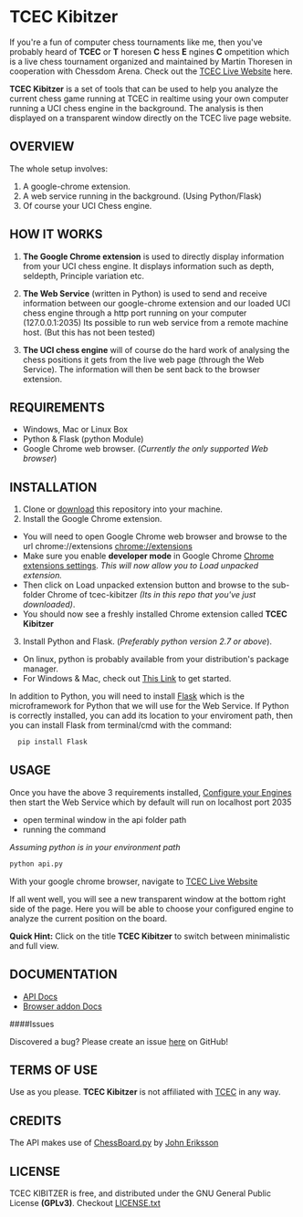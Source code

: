 TCEC Kibitzer
=============

If you're a fun of computer chess tournaments like me, then you've probably
heard of **TCEC** or **T** horesen **C** hess **E** ngines **C** ompetition which is a live chess
tournament organized and maintained by Martin Thoresen in cooperation with
Chessdom Arena.
Check out the [TCEC Live Website](http://tcec.chessdom.com/live.php) here.

**TCEC Kibitzer** is a set of tools that can be used to help you analyze the current
chess game running at TCEC in realtime using your own computer running a
UCI chess engine in the background. The analysis is then displayed on a transparent window directly on the
TCEC live page website.

OVERVIEW
--------

The whole setup involves:

1. A google-chrome extension.
2. A web service running in the background. (Using Python/Flask)
3. Of course your UCI Chess engine.

HOW IT WORKS
------------

1. **The Google Chrome extension** is used to directly display information from your UCI chess engine. It displays information such as depth, seldepth, Principle variation etc.

2. **The Web Service** (written in Python) is used to send and receive information
  between our google-chrome extension and our loaded UCI chess engine through a http
  port running on your computer (127.0.0.1:2035)
  Its possible to run web service from a remote machine host. (But this has not been tested)

3. **The UCI chess engine** will of course do the hard work of analysing the chess
  positions it gets from the live web page (through the Web Service). The
  information will then be sent back to the browser extension.


REQUIREMENTS
------------

- Windows, Mac or Linux Box
- Python & Flask (python Module)
- Google Chrome web browser. (_Currently the only supported Web browser_)

INSTALLATION
------------

1. Clone or [download](https://github.com/nssy/tcec-kibitzer/archive/master.zip) this repository into your machine.
2. Install the Google Chrome extension.
  - You will need to open Google Chrome web browser and browse to the url chrome://extensions [chrome://extensions](chrome://extensions)
  - Make sure you enable __developer mode__ in Google Chrome [Chrome extensions settings](chrome://extensions). _This will now allow you to Load unpacked extension._
  - Then click on Load unpacked extension button and browse to the sub-folder Chrome of tcec-kibitzer
   _(Its in this repo that you've just downloaded)_.
  - You should now see a freshly installed Chrome extension called **TCEC Kibitzer**
3. Install Python and Flask. (_Preferably python version 2.7 or above_).
  - On linux, python is probably available from your distribution's package manager.
  - For Windows & Mac, check out [This Link](https://www.python.org/download/) to get started.

  In addition to Python, you will need to install [Flask](http://flask.pocoo.org/) which is the microframework for Python that we will use for the Web Service.
  If Python is correctly installed, you can add its location to your enviroment path,
  then you can install Flask from terminal/cmd with the command:

```sh
  pip install Flask
```

USAGE
-----

Once you have the above 3 requirements installed, [Configure your Engines](https://github.com/nssy/tcec-kibitzer/blob/master/Api/README.md)
then start the Web Service which by default will run on localhost port 2035

- open terminal window in the api folder path
- running the command

_Assuming python is in your environment path_
```sh
python api.py
```

With your google chrome browser, navigate to [TCEC Live Website](http://tcec.chessdom.com/live.php)

If all went well, you will see a new transparent window at the bottom right  side of the page. Here you will be able to choose your configured engine to
analyze the current position on the board.

__Quick Hint:__ Click on the title __TCEC Kibitzer__ to switch between minimalistic and full view.

DOCUMENTATION
-------------

* [API Docs]
* [Browser addon Docs]

[API Docs]: https://github.com/nssy/tcec-kibitzer/blob/master/Api/README.md
[Browser addon Docs]: https://github.com/nssy/tcec-kibitzer/blob/master/Chrome/README.md

####Issues

Discovered a bug? Please create an issue [here](https://github.com/nssy/tcec-kibitzer/issues) on GitHub!

TERMS OF USE
------------

Use as you please. **TCEC Kibitzer** is not affiliated with [TCEC](http://tcec.chessdom.com) in any way.

CREDITS
-------

The API makes use of [ChessBoard.py](http://arainyday.se/projects/python/ChessBoard/) by [John Eriksson](http://arainyday.se/)

LICENSE
-------

TCEC KIBITZER is free, and distributed under the GNU General Public License **(GPLv3)**.
Checkout [LICENSE.txt](https://github.com/nssy/tcec-kibitzer/blob/master/LICENSE.txt)
